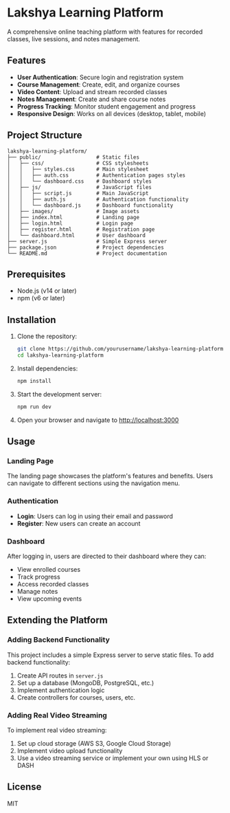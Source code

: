 # Lakshya Learning Platform

A comprehensive online teaching platform with features for recorded classes, live sessions, and notes management.

## Features

- **User Authentication**: Secure login and registration system
- **Course Management**: Create, edit, and organize courses
- **Video Content**: Upload and stream recorded classes
- **Notes Management**: Create and share course notes
- **Progress Tracking**: Monitor student engagement and progress
- **Responsive Design**: Works on all devices (desktop, tablet, mobile)

## Project Structure

```
lakshya-learning-platform/
├── public/                  # Static files
│   ├── css/                 # CSS stylesheets
│   │   ├── styles.css       # Main stylesheet
│   │   ├── auth.css         # Authentication pages styles
│   │   └── dashboard.css    # Dashboard styles
│   ├── js/                  # JavaScript files
│   │   ├── script.js        # Main JavaScript
│   │   ├── auth.js          # Authentication functionality
│   │   └── dashboard.js     # Dashboard functionality
│   ├── images/              # Image assets
│   ├── index.html           # Landing page
│   ├── login.html           # Login page
│   ├── register.html        # Registration page
│   └── dashboard.html       # User dashboard
├── server.js                # Simple Express server
├── package.json             # Project dependencies
└── README.md                # Project documentation
```

## Prerequisites

- Node.js (v14 or later)
- npm (v6 or later)

## Installation

1. Clone the repository:
   ```bash
   git clone https://github.com/yourusername/lakshya-learning-platform.git
   cd lakshya-learning-platform
   ```

2. Install dependencies:
   ```bash
   npm install
   ```

3. Start the development server:
   ```bash
   npm run dev
   ```

4. Open your browser and navigate to [http://localhost:3000](http://localhost:3000)

## Usage

### Landing Page
The landing page showcases the platform's features and benefits. Users can navigate to different sections using the navigation menu.

### Authentication
- **Login**: Users can log in using their email and password
- **Register**: New users can create an account

### Dashboard
After logging in, users are directed to their dashboard where they can:
- View enrolled courses
- Track progress
- Access recorded classes
- Manage notes
- View upcoming events

## Extending the Platform

### Adding Backend Functionality
This project includes a simple Express server to serve static files. To add backend functionality:

1. Create API routes in `server.js`
2. Set up a database (MongoDB, PostgreSQL, etc.)
3. Implement authentication logic
4. Create controllers for courses, users, etc.

### Adding Real Video Streaming
To implement real video streaming:

1. Set up cloud storage (AWS S3, Google Cloud Storage)
2. Implement video upload functionality
3. Use a video streaming service or implement your own using HLS or DASH

## License

MIT 